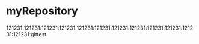 # myRepository
121231:121231:121231:121231:121231:121231:121231:121231:121231:121231:121231:121231:gittest
